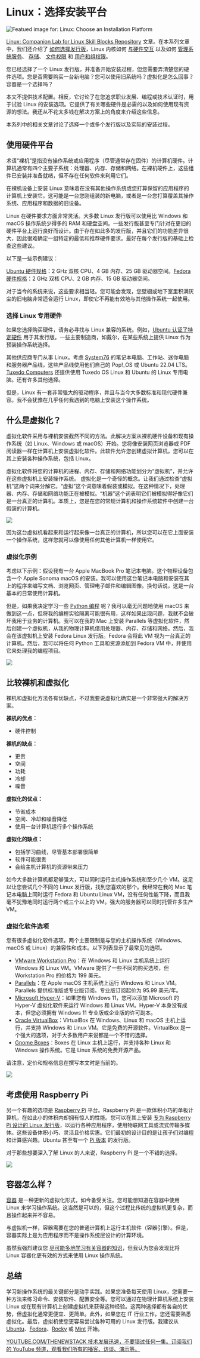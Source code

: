 # Linux：选择安装平台

![Featued image for: Linux: Choose an Installation Platform](https://cdn.thenewstack.io/media/2024/07/afc234cd-martyn-de-jong-1bizoitnk-0-unsplash-1024x683.jpg)

[Linux: Companion Lab for Linux Skill Blocks Repository](https://thenewstack.io/tns-linux-sb00-2-companion-lab-for-linux-skill-blocks-repository/) 文章。在本系列文章中，我们还介绍了
[如何选择发行版](https://thenewstack.io/choosing-a-linux-distribution/)，Linux 内核如何
[与硬件交互](https://thenewstack.io/linux-how-the-kernel-interacts-with-hardware/) 以及如何
[管理系统服务](https://thenewstack.io/linux-skills-manage-system-services/)、
[存储](https://thenewstack.io/how-to-manage-linux-storage/)、
[文件权限](https://thenewstack.io/linux-how-file-permissions-work/) 和
[用户和组权限](https://thenewstack.io/linux-user-and-group-management/)。

您已经选择了一个 Linux 发行版，并准备开始安装过程，但您需要弄清楚您的硬件选项。您是否需要购买一台新电脑？您可以使用旧系统吗？虚拟化是怎么回事？容器是一个选择吗？

本文不提供技术配置。相反，它讨论了在您追求职业发展、编程或技术认证时，用于试验 Linux 的安装选项。它提供了有关哪些硬件是必需的以及如何使用现有资源的想法。我还从不花太多钱在解决方案上的角度来介绍这些信息。

本系列中的相关文章讨论了选择一个或多个发行版以及实际的安装过程。

## 使用硬件平台

术语“裸机”是指没有操作系统或应用程序（尽管通常存在固件）的计算机硬件。计算机通常有四个主要子系统：处理器、内存、存储和网络。在裸机硬件上，这些组件已安装并准备就绪，但不存在任何软件来利用它们。

在裸机设备上安装 Linux 意味着在没有其他操作系统或您打算保留的应用程序的计算机上安装它。这可能是一台您刚组装的新电脑，或者是一台您打算覆盖其操作系统、应用程序和数据的旧设备。

Linux 在硬件要求方面非常灵活。大多数 Linux 发行版可以使用比 Windows 和 macOS 操作系统少得多的 RAM 和硬盘空间。一些发行版甚至专门针对在更旧的硬件平台上运行良好而设计。由于存在如此多的发行版，并且它们的功能差异很大，因此很难确定一组特定的最低和推荐硬件要求。最好在每个发行版的基础上检查这些建议。

以下是一些示例建议：

[Ubuntu 硬件规格](https://ubuntu.com/download/desktop#system-requirements)：2 GHz 双核 CPU、4 GB 内存、25 GB 驱动器空间。[Fedora 硬件规格](https://docs.fedoraproject.org/en-US/fedora/latest/release-notes/hardware_overview/)：2 GHz 双核 CPU、2 GB 内存、15 GB 驱动器空间。

对于当今的系统来说，这些要求相当轻。您可能会发现，您壁橱或地下室里积满灰尘的旧电脑非常适合运行 Linux，即使它不再能有效地与其他操作系统一起使用。

### 选择 Linux 专用硬件

如果您选择购买硬件，请务必寻找与 Linux 兼容的系统。例如，[Ubuntu 认证了特定硬件](https://ubuntu.com/certified) 用于其发行版。一些主要制造商，如戴尔，在某些系统上提供 Linux 作为预装操作系统选择。

其他供应商专门从事 Linux。考虑 [System76](https://system76.com/) 的笔记本电脑、工作站、迷你电脑和服务器产品线，这些产品线使用他们自己的 Pop!_OS 或 Ubuntu 22.04 LTS。[Tuxedo Computers](https://www.tuxedocomputers.com/index.php) 还提供使用 Tuxedo OS Linux 和 Ubuntu 的 Linux 专用电脑。还有许多其他选择。

但是，Linux 有一套非常强大的驱动程序，并且与当今大多数标准和现代硬件兼容。我不会犹豫在几乎任何我遇到的电脑上安装这个操作系统。

## 什么是虚拟化？

虚拟化软件采用与裸机安装截然不同的方法。此解决方案从裸机硬件设备和现有操作系统（如 Linux、Windows 或 macOS）开始。您将像安装网页浏览器或 PDF 阅读器一样在计算机上安装虚拟化软件。此软件允许您创建虚拟计算机，您可以在其上安装各种操作系统，包括 Linux。

虚拟化软件将您的计算机的进程、内存、存储和网络功能划分为“虚拟机”，并允许在这些虚拟机上安装操作系统。
虚拟化是一个奇怪的概念。让我们通过检查“虚拟机”这两个词来分解它。“虚拟”这个词意味着假装或模拟。在这种情况下，处理器、内存、存储和网络功能正在被模拟。“机器”这个词表明它们被模拟得好像它们是一台真正的计算机。本质上，您是在您的常规计算机和操作系统软件中创建一台假装的计算机。

![](https://cdn.thenewstack.io/media/2024/05/9ba0a520-ubuntu-vm.png)

因为这台虚拟机看起来和运行起来像一台真正的计算机，所以您可以在它上面安装一个操作系统，这样您就可以像使用任何其他计算机一样使用它。

### 虚拟化示例

考虑以下示例：假设我有一台 Apple MacBook Pro 笔记本电脑。这个物理设备包含一个 Apple Sonoma macOS 的安装。我可以使用这台笔记本电脑和安装在其上的程序来编写文档、浏览网页、管理电子邮件和编辑图像。换句话说，这是一台基本的日常使用计算机。

但是，如果我决定学习一些 [Python 编程](https://thenewstack.io/python/) 呢？我可以毫无问题地使用 macOS 来做到这一点，但将我的编程实验隔离可能很有用，这样如果出现问题，我就不会破坏我用于业务的计算机。我可以在我的 Mac 上安装 Parallels 等虚拟化软件，然后创建一个虚拟机，从我的物理计算机借用处理器、内存、存储和网络。然后，我会在该虚拟机上安装 Fedora Linux 发行版。Fedora 会将此 VM 视为一台真正的计算机。然后，我可以将任何 Python 工具和资源添加到 Fedora VM 中，并使用它来处理我的编程项目。

![](https://cdn.thenewstack.io/media/2024/05/4f39987e-vm-on-mac.png)

## 比较裸机和虚拟化

裸机和虚拟化方法各有优缺点，不过我要说虚拟化确实是一个非常强大的解决方案。

**裸机的优点：**

- 硬件控制

**裸机的缺点：**

- 更贵
- 空间
- 功耗
- 冷却
- 噪音

**虚拟化的优点：**

- 节省成本
- 空间、冷却和噪音降低
- 使用一台计算机运行多个操作系统

**虚拟化的缺点：**

- 包括学习曲线，尽管基本部署很简单
- 软件可能很贵
- 会给主机计算机的资源带来压力

如今大多数计算机都足够强大，可以同时运行主机操作系统和至少几个 VM。这足以让您尝试几个不同的 Linux 发行版，找到您喜欢的那个。我经常在我的 Mac 笔记本电脑上同时运行 Fedora 和 Ubuntu Linux VM，没有任何性能下降，而且我毫不犹豫地同时运行两个或三个以上的 VM。强大的服务器可以同时托管许多生产 VM。

### 虚拟化软件选项

您有很多虚拟化软件选项。两个主要限制是与您的主机操作系统（Windows、macOS 或 Linux）的兼容性和成本。以下列表显示了最常见的选项。

- [VMware Workstation Pro](https://www.vmware.com/products/workstation-pro.html)：在 Windows 和 Linux 主机系统上运行 Windows 和 Linux VM。VMware 提供了一些不同的购买选项，但 Workstation Pro 的价格为 199 美元。
- [Parallels](https://www.parallels.com/)：在 Apple macOS 主机系统上运行 Windows 和 Linux VM。Parallels 提供标准版或专业版订阅。专业版订阅起价为 95.99 美元/年。
- [Microsoft Hyper-V](https://techcommunity.microsoft.com/t5/educator-developer-blog/step-by-step-enabling-hyper-v-for-use-on-windows-11/ba-p/3745905)：如果您有 Windows 11，您可以添加 Microsoft 的 Hyper-V 虚拟化软件来运行 Windows 和 Linux VM。Hyper-V 本身没有成本，但您必须拥有 Windows 11 专业版或企业版的许可副本。
- [Oracle VirtualBox](https://www.virtualbox.org/)：VirtualBox 在 Windows、Linux 和 macOS 主机上运行，并支持 Windows 和 Linux VM。它是免费的开源软件。VirtualBox 是一个强大的选项，对于大多数用户来说都是一个不错的选择。
- [Gnome Boxes](https://apps.gnome.org/Boxes/)：Boxes 在 Linux 主机上运行，并支持各种 Linux 和 Windows 操作系统。它是 Linux 系统的免费开源产品。

请注意，定价和规格信息在撰写本文时是当前的。

![](https://cdn.thenewstack.io/media/2024/05/5fabc633-control-center.png)

## 考虑使用 Raspberry Pi
另一个有趣的选项是 [Raspberry Pi](https://www.raspberrypi.com/) 平台。Raspberry Pi 是一款体积小巧的单板计算机，在如此小的体积内却拥有惊人的性能。您可以在其上安装 [专为 Raspberry Pi 设计的 Linux 发行版](https://www.raspberrypi.com/software/)，以运行各种应用程序，使用物联网工具或流式传输多媒体。这些设备体积小巧、灵活且价格实惠。它们最初的设计目的是让孩子们对编程和计算感兴趣。Ubuntu 甚至有一个 [Pi 版本](https://ubuntu.com/download/raspberry-pi) 的发行版。

对于那些想要深入了解 Linux 的人来说，Raspberry Pi 是一个不错的选择。

![](https://cdn.thenewstack.io/media/2024/05/d1bb3a6b-rpi-rotated.jpg)
## 容器怎么样？
[容器](https://www.docker.com/resources/what-container/) 是一种更新的虚拟化形式，如今备受关注。您可能想知道在容器中使用 Linux 来学习操作系统。这当然是可以的，但这个过程比传统的虚拟机更复杂，而且操作起来并不容易。

与虚拟机一样，容器需要在您的普通计算机上运行主机软件（容器引擎）。但是，容器实际上是为应用程序而不是操作系统层设计的计算环境。

虽然我强烈建议您 [尽可能多地学习有关容器的知识](https://thenewstack.io/containers/how-to-deploy-a-container-with-docker/)，但我认为您会发现比将 Linux 容器化更有效的方式来使用 Linux 操作系统。

## 总结
学习新操作系统的最关键部分是动手实践。如果您准备每天使用 Linux，您需要一种方法来练习命令、安装软件、配置安全等。您可以通过在物理计算机系统上安装 Linux 或在现有计算机上创建虚拟机来获得这种经验。这两种选择都有各自的优势，但虚拟化通常更便宜、更简单。此外，如果您在 IT 行业工作，您还需要熟悉虚拟化。最后，虚拟机使您更容易尝试各种可用的 Linux 发行版。我建议从 [Ubuntu](https://ubuntu.com/desktop)、[Fedora](https://fedoraproject.org/workstation/)、[Rocky](https://rockylinux.org/) 或 [Mint](https://www.linuxmint.com/) 开始。

[
YOUTUBE.COM/THENEWSTACK
技术发展迅速，不要错过任何一集。订阅我们的 YouTube
频道，观看我们所有的播客、访谈、演示等。
](https://youtube.com/thenewstack?sub_confirmation=1)
